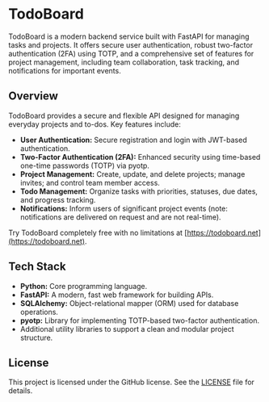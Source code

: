 # TodoBoard

TodoBoard is a modern backend service built with FastAPI for managing tasks and projects. It offers secure user authentication, robust two-factor authentication (2FA) using TOTP, and a comprehensive set of features for project management, including team collaboration, task tracking, and notifications for important events.

## Overview

TodoBoard provides a secure and flexible API designed for managing everyday projects and to-dos. Key features include:

- **User Authentication:** Secure registration and login with JWT-based authentication.
- **Two-Factor Authentication (2FA):** Enhanced security using time-based one-time passwords (TOTP) via pyotp.
- **Project Management:** Create, update, and delete projects; manage invites; and control team member access.
- **Todo Management:** Organize tasks with priorities, statuses, due dates, and progress tracking.
- **Notifications:** Inform users of significant project events (note: notifications are delivered on request and are not real-time).

Try TodoBoard completely free with no limitations at [https://todoboard.net](https://todoboard.net).

## Tech Stack

- **Python:** Core programming language.
- **FastAPI:** A modern, fast web framework for building APIs.
- **SQLAlchemy:** Object-relational mapper (ORM) used for database operations.
- **pyotp:** Library for implementing TOTP-based two-factor authentication.
- Additional utility libraries to support a clean and modular project structure.

## License

This project is licensed under the GitHub license. See the [LICENSE](LICENSE) file for details.
